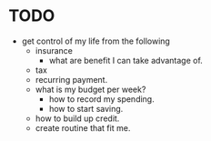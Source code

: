 # TODO
* get control of my life from the following
    * insurance 
        * what are benefit I can take advantage of.
    * tax 
    * recurring payment.
    * what is my budget per week?
        * how to record my spending.
        * how to start saving.
    * how to build up credit.
    * create routine that fit me.
